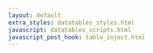 ```yaml
---
layout: default
extra_styles: datatables_styles.html
javascript: datatables_scripts.html
javascript_post_hook: table_inject.html
---
```


<table id="example" class="display"></table>

<div>
    <canvas id="stackedLineChartID">
    </canvas>
</div>
